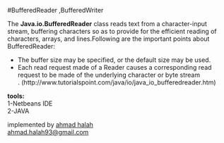 
#BufferedReader ,BufferedWriter

The <b>Java.io.BufferedReader</b> class reads text from a character-input stream, buffering characters so as to provide for the efficient reading of characters, arrays, and lines.Following are the important points about BufferedReader:

<ul>
 <li>The buffer size may be specified, or the default size may be used.</li>

<li>Each read request made of a Reader causes a corresponding read request to be made of the underlying character or byte stream</li>.
(http://www.tutorialspoint.com/java/io/java_io_bufferedreader.htm)
</ul>

<b>tools:</b><br />
1-Netbeans IDE<br />
2-JAVA<br />

implemented by <a href="https://www.facebook.com/ahmad.halah">ahmad halah</a></br>
<a href="mailto:ahmad.halah93@gmail.com">ahmad.halah93@gmail.com</a>
